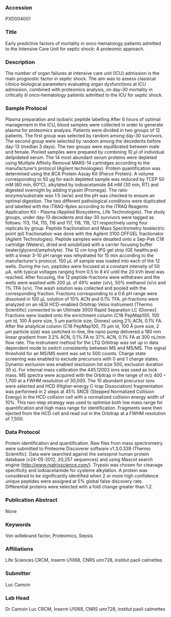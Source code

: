 ### Accession
PXD004001

### Title
Early predictive factors of mortality in onco-hematology patients admitted to the Intensive Care Unit for septic shock: A proteomic approach.

### Description
The number of organ failures at intensive care unit (ICU) admission is the main prognostic factor in septic shock. The aim was to assess classical clinico-biological parameters evaluating organ dysfunctions at ICU admission, combined with proteomics analysis, on day-30 mortality in critically ill onco-hematology patients admitted to the ICU for septic shock.

### Sample Protocol
Plasma preparation and isobaric peptide labelling After 6 hours of optimal management in the ICU, blood samples were collected in order to generate plasma for proteomics analysis. Patients were divided in two groups of 12 patients. The first group was selected by random among day-30 survivors. The second group were selected by random among the decedents before day-13 (median 3 days). The two groups were equilibrated between male and female. Pooled samples were prepared by combining 10 µl of individual delipidated serum. The 14 most abundant serum proteins were depleted using Multiple Affinity Removal MARS-14 cartridges according to the manufacturer’s protocol (Agilent technologies). Protein quantification was determined using the BCA Protein Assay Kit (Pierce Protein). A volume corresponding to 50 µg for each depleted sample was reduced by TCEP 50 mM (60 min, 60°C), alkylated by iodoacetamide 84 mM (30 min, RT) and digested overnight by adding trypsin (Promega). The ratio enzyme/substrate was 1:5 (w/w) and the pH was checked to ensure an optimal digestion. The two different pathological conditions were duplicated and labelled with the iTRAQ-8plex according to the iTRAQ Reagents Application Kit - Plasma (Applied Biosystems, Life Technologies). The study groups, under day-13 decedents and day-30 survivors were tagged as follows: 113, 114, 115, 116 and 117, 118, 119, 121 respectively using four replicats by group.  Peptide fractionation and Mass Spectrometry Isoelectric point (pI) fractionation was done with the Agilent 3100 OFFGEL fractionator (Agilent Technologies).  Peptide samples were desalted onto a Sep-Pak C18 cartridge (Waters), dried and solubilized with a carrier focusing buffer (water/glycerol/ampholyte). The 12 cm long IPG gel strip (GE healthcare) with a linear 3-10 pH range was rehydrated for 15 min according to the manufacturer's protocol. 150 µL of sample was loaded into each of the 12 wells. During the run, peptides were focused at a constant intensity of 50 µA, with typical voltages ranging from 0.5 to 8 kV until the 20 kVh level was reached. After focusing, the 12 peptide-fractions were withdrawn and the wells were washed with 200 µL of 49% water (v/v), 50% methanol (v/v) and 1% TFA (v/v). The wash solution was collected and pooled with the corresponding fraction. Fractions corresponding to a 0.6 pH range were dissolved in 100 µL solution of 10% ACN and 0.1% TFA. pI-fractions were analyzed on an nESI HCD-enabled Orbitrap Velos instrument (Thermo Scientific) connected to an Ultimate 3000 Rapid Separation LC (Dionex). Fractions were loaded onto the enrichment column (C18 PepMap100, 100 µm id, 100 Å pore size, 5 µm particle size, Dionex) using 2% ACN, 0.1% FA. After the analytical column (C18 PepMap100, 75 µm id, 100 Å pore size, 2 µm particle size) was switched in-line, the nano pump delivered a 180 min linear gradient from 3.2% ACN, 0.1% FA to 37% ACN, 0.1% FA at 300 nL/min flow rate. The instrument method for the LTQ Orbitrap was set up in data dependent mode to switch consistently between MS and MS/MS. The signal threshold for an MS/MS event was set to 500 counts. Charge state screening was enabled to exclude precursors with 0 and 1 charge states. Dynamic exclusion was enabled (exclusion list size 500, exclusion duration 30 s). For internal mass calibration the 445.12003 ions was used as lock mass. MS spectra were acquired with the Orbitrap in the range of m/z 400 – 1,700 at a FWHM resolution of 30,000. The 10 abundant precursor ions were selected and HCD (Higher-energy C-trap Dissociation) fragmentation was performed in 2 steps at 45% SNCE (Stepped Normalized Collision Energy) in the HCD collision cell with a normalized collision energy width of 10%. This two-step strategy was used to optimise both low mass range for quantification and high mass range for identification. Fragments were then ejected from the HCD cell and read out in the Orbitrap at a FWHM resolution of 7,500.

### Data Protocol
Protein identification and quantification. Raw files from mass spectrometry were submitted to Proteome Discoverer software v1.3.0.339 (Thermo Scientific). Data were searched against the swissprot human protein database (v24-05-2012, 20,257 sequences) and using Mascot search engine (http://www.matrixscience.com/). Trypsin was chosen for cleavage specificity and iodoacetamide for cysteine alkylation. A protein was considered to be significantly identified when 2 or more high confidence unique peptides were assigned at 5% global false discovery rate. Differential proteins were selected with a fold change greater than 1.2.

### Publication Abstract
None

### Keywords
Von willebrand factor, Proteomics, Sepsis

### Affiliations
Life Sciences
CRCM, Inserm  U1068, CNRS umr728, institut paoli calmettes

### Submitter
Luc Camoin

### Lab Head
Dr Camoin Luc
CRCM, Inserm  U1068, CNRS umr728, institut paoli calmettes


